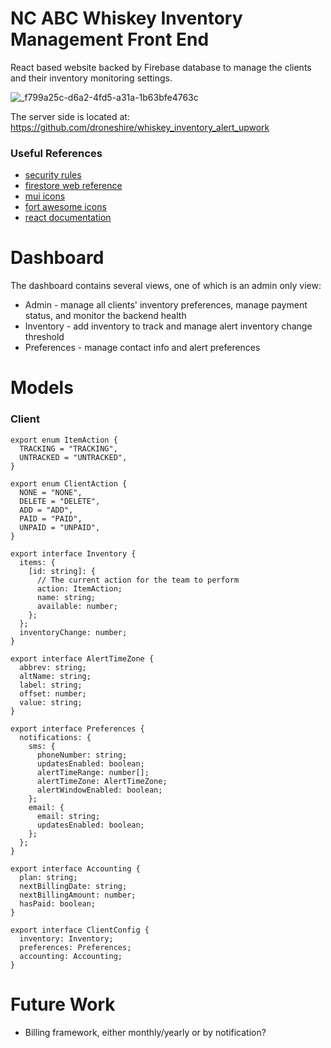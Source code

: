 # NC ABC Whiskey Inventory Management Front End

React based website backed by Firebase database to manage the clients and their inventory monitoring settings.

![_f799a25c-d6a2-4fd5-a31a-1b63bfe4763c](https://github.com/droneshire/whiskey_inventory_firebase_client/assets/2355438/14b59f6a-f542-4764-ba3a-c095024ce535)


The server side is located at: https://github.com/droneshire/whiskey_inventory_alert_upwork

### Useful References
- [security rules](https://firebase.google.com/docs/firestore/security/overview)
- [firestore web reference](https://firebase.google.com/docs/reference/js/firestore_)
- [mui icons](https://mui.com/material-ui/material-icons/)
- [fort awesome icons](https://fontawesome.com/icons)
- [react documentation](https://react.dev/learn)

# Dashboard
The dashboard contains several views, one of which is an admin only view:

- Admin - manage all clients' inventory preferences, manage payment status, and monitor the backend health
- Inventory - add inventory to track and manage alert inventory change threshold
- Preferences - manage contact info and alert preferences

# Models

### Client
```
export enum ItemAction {
  TRACKING = "TRACKING",
  UNTRACKED = "UNTRACKED",
}

export enum ClientAction {
  NONE = "NONE",
  DELETE = "DELETE",
  ADD = "ADD",
  PAID = "PAID",
  UNPAID = "UNPAID",
}

export interface Inventory {
  items: {
    [id: string]: {
      // The current action for the team to perform
      action: ItemAction;
      name: string;
      available: number;
    };
  };
  inventoryChange: number;
}

export interface AlertTimeZone {
  abbrev: string;
  altName: string;
  label: string;
  offset: number;
  value: string;
}

export interface Preferences {
  notifications: {
    sms: {
      phoneNumber: string;
      updatesEnabled: boolean;
      alertTimeRange: number[];
      alertTimeZone: AlertTimeZone;
      alertWindowEnabled: boolean;
    };
    email: {
      email: string;
      updatesEnabled: boolean;
    };
  };
}

export interface Accounting {
  plan: string;
  nextBillingDate: string;
  nextBillingAmount: number;
  hasPaid: boolean;
}

export interface ClientConfig {
  inventory: Inventory;
  preferences: Preferences;
  accounting: Accounting;
}
```

# Future Work

- Billing framework, either monthly/yearly or by notification?
